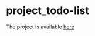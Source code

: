# project_todo-list

The project is available [here](https://sotakeiteasy.github.io/project_todo-list/)
